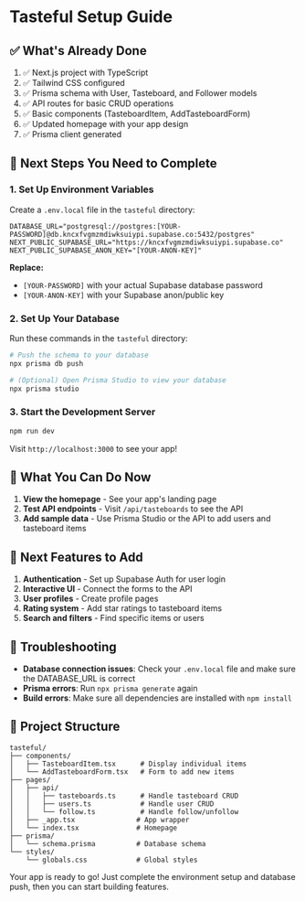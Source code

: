 # Tasteful Setup Guide

## ✅ What's Already Done

1. ✅ Next.js project with TypeScript
2. ✅ Tailwind CSS configured
3. ✅ Prisma schema with User, Tasteboard, and Follower models
4. ✅ API routes for basic CRUD operations
5. ✅ Basic components (TasteboardItem, AddTasteboardForm)
6. ✅ Updated homepage with your app design
7. ✅ Prisma client generated

## 🔧 Next Steps You Need to Complete

### 1. Set Up Environment Variables

Create a `.env.local` file in the `tasteful` directory:

```env
DATABASE_URL="postgresql://postgres:[YOUR-PASSWORD]@db.kncxfvgmzmdiwksuiypi.supabase.co:5432/postgres"
NEXT_PUBLIC_SUPABASE_URL="https://kncxfvgmzmdiwksuiypi.supabase.co"
NEXT_PUBLIC_SUPABASE_ANON_KEY="[YOUR-ANON-KEY]"
```

**Replace:**
- `[YOUR-PASSWORD]` with your actual Supabase database password
- `[YOUR-ANON-KEY]` with your Supabase anon/public key

### 2. Set Up Your Database

Run these commands in the `tasteful` directory:

```bash
# Push the schema to your database
npx prisma db push

# (Optional) Open Prisma Studio to view your database
npx prisma studio
```

### 3. Start the Development Server

```bash
npm run dev
```

Visit `http://localhost:3000` to see your app!

## 🚀 What You Can Do Now

1. **View the homepage** - See your app's landing page
2. **Test API endpoints** - Visit `/api/tasteboards` to see the API
3. **Add sample data** - Use Prisma Studio or the API to add users and tasteboard items

## 🔄 Next Features to Add

1. **Authentication** - Set up Supabase Auth for user login
2. **Interactive UI** - Connect the forms to the API
3. **User profiles** - Create profile pages
4. **Rating system** - Add star ratings to tasteboard items
5. **Search and filters** - Find specific items or users

## 🐛 Troubleshooting

- **Database connection issues**: Check your `.env.local` file and make sure the DATABASE_URL is correct
- **Prisma errors**: Run `npx prisma generate` again
- **Build errors**: Make sure all dependencies are installed with `npm install`

## 📁 Project Structure

```
tasteful/
├── components/
│   ├── TasteboardItem.tsx      # Display individual items
│   └── AddTasteboardForm.tsx   # Form to add new items
├── pages/
│   ├── api/
│   │   ├── tasteboards.ts      # Handle tasteboard CRUD
│   │   ├── users.ts            # Handle user CRUD
│   │   └── follow.ts           # Handle follow/unfollow
│   ├── _app.tsx               # App wrapper
│   └── index.tsx              # Homepage
├── prisma/
│   └── schema.prisma          # Database schema
└── styles/
    └── globals.css            # Global styles
```

Your app is ready to go! Just complete the environment setup and database push, then you can start building features. 